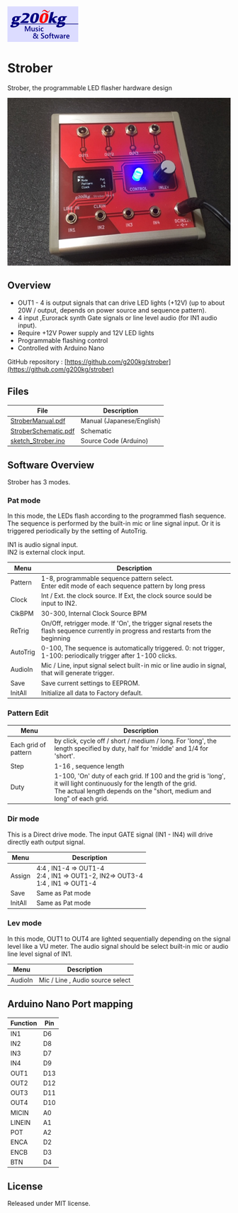 ![](images/g200kg160x80.png)
# Strober
Strober, the programmable LED flasher hardware design

![Strober.jpg](images/Strober.jpg)

## Overview

* OUT1 - 4 is output signals that can drive LED lights (+12V) (up to about 20W / output, depends on power source and sequence pattern).
* 4 input ,Eurorack synth Gate signals or line level audio (for IN1 audio input).
* Require +12V Power supply and 12V LED lights
* Programmable flashing control
* Controlled with Arduino Nano

GitHub repository : [https://github.com/g200kg/strober](https://github.com/g200kg/strober)

## Files

| File                                             | Description               |
|--------------------------------------------------|---------------------------|
|[StroberManual.pdf](docs/StroberManual.pdf)       | Manual (Japanese/English) |
|[StroberSchematic.pdf](docs/StroberSchematic.pdf) | Schematic                 |
|[sketch_Strober.ino](docs/sketch_Strober.ino)     | Source Code (Arduino)     |

## Software Overview

Strober has 3 modes.

### Pat mode
 
In this mode, the LEDs flash according to the programmed flash sequence.
The sequence is performed by the built-in mic or line signal input. Or it is triggered periodically by the setting of AutoTrig.

IN1 is audio signal input.  
IN2 is external clock input.

|Menu      | Description                      |
|----------|----------------------------------|
| Pattern  | 1-8, programmable sequence pattern select.<br/>Enter edit mode of each sequence pattern by long press |
| Clock    | Int / Ext. the clock source. If Ext, the clock source sould be input to IN2.
| ClkBPM   | 30-300, Internal Clock Source BPM |
| ReTrig   | On/Off, retrigger mode. If 'On', the trigger signal resets the flash sequence currently in progress and restarts from the beginning|
|AutoTrig  | 0-100, The sequence is automatically triggered. 0: not trigger, 1-100: periodically trigger after 1-100 clicks.|
|AudioIn   | Mic / Line, input signal select built-in mic or line audio in signal, that will generate trigger.|
|Save  | Save current settings to EEPROM.|
|InitAll | Initialize all data to Factory default.|

### Pattern Edit
|Menu      |  Description                        |
|----------|-------------------------------------|
| Each grid of pattern | by click, cycle off / short / medium / long. For 'long', the length specified by duty, half for 'middle' and 1/4 for 'short'. |
| Step     | 1-16 , sequence length |
| Duty     | 1-100, 'On' duty of each grid.  If 100 and the grid is 'long', it will light continuously for the length of the grid.<br/> The actual length depends on the "short, medium and long" of each grid.|


### Dir mode

This is a Direct drive mode. The input GATE signal (IN1 - IN4) will drive directly eath output signal.

|Menu       |  Description                    |
|-----------|---------------------------------|
| Assign    | 4:4 , IN1-4 => OUT1-4<br/>2:4 , IN1 => OUT1-2, IN2=> OUT3-4<br/>1:4 , IN1 => OUT1-4|
| Save      | Same as Pat mode|
| InitAll   | Same as Pat mode|

### Lev mode

In this mode, OUT1 to OUT4 are lighted sequentially depending on the signal level like a VU meter. The audio signal should be select built-in mic or audio line level signal of IN1.

|Menu       | Description                     |
|-----------|---------------------------------|
| AudioIn   | Mic / Line , Audio source select|


## Arduino Nano Port mapping

| Function | Pin    |
|----------|--------|
|   IN1    |   D6   |
|   IN2    |   D8   |
|   IN3    |   D7   |
|   IN4    |   D9   |
|   OUT1   |   D13  |
|   OUT2   |   D12  |
|   OUT3   |   D11  |
|   OUT4   |   D10  |
|   MICIN  |   A0   |
|   LINEIN |   A1   |
|   POT    |   A2   |
|   ENCA   |   D2   |
|   ENCB   |   D3   |
|   BTN    |   D4   |


## License
Released under MIT license.
